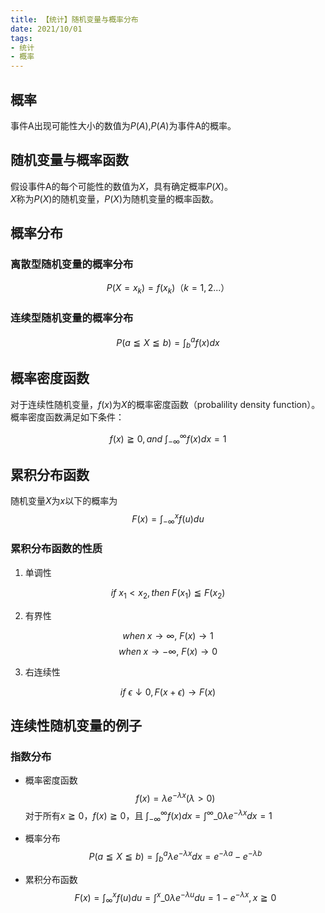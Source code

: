 ```yaml
---
title: 【统计】随机变量与概率分布
date: 2021/10/01
tags: 
- 统计
- 概率
---
```

## 概率
事件A出现可能性大小的数值为$P(A)$,$P(A)$为事件A的概率。

## 随机变量与概率函数
假设事件A的每个可能性的数值为$X$，具有确定概率$P(X)$。  
$X$称为$P(X)$的随机变量，$P(X)$为随机变量的概率函数。

## 概率分布
### 离散型随机变量的概率分布
$$ P(X=x_{k})=f(x_{k}) （k=1,2...）$$
### 连续型随机变量的概率分布
$$ P(a \leqq X  \leqq b )= \int^{a}_{b}f(x)dx$$

## 概率密度函数
对于连续性随机变量，$f(x)$为$X$的概率密度函数（probalility density function）。
概率密度函数满足如下条件：

$$ f(x) \geqq 0, and \ \int^{\infty}_{-\infty}f(x)dx=1 $$

## 累积分布函数
随机变量$X$为$x$以下的概率为
$$ F(x)=\int^{x}_{-\infty}f(u)du$$

### 累积分布函数的性质
1. 单调性

$$ if\ x_{1}<x_{2}, then \; F(x_{1}) \leqq F(x_{2})$$

2. 有界性

$$ when \; x \to \infty, \ F(x) \to 1$$
$$ when \; x \to -\infty, \ F(x) \to 0$$

3. 右连续性

$$ if \ \epsilon \downarrow0, F(x+\epsilon)\to F(x) $$

## 连续性随机变量的例子
### 指数分布

- 概率密度函数
$$ f(x)=\lambda e^{-\lambda x}   (\lambda>0)$$
对于所有$x\geqq0$，$f(x)\geqq0$，且 $\int^{\infty}_{-\infty}f(x)dx=\int^{\infty}\_{0}\lambda e^{-\lambda x}dx=1$
- 概率分布
$$ P(a\leqq X\leqq b)=\int^{a}_{b}\lambda e^{-\lambda x}dx=e^{-\lambda a}-e^{-\lambda b} $$

- 累积分布函数
$$ F(x) =\int^{x}_{\infty}f(u)du = \int^{x}\_{0} \lambda e^{-\lambda u}du=1-e^{-\lambda x},x \geqq 0$$
